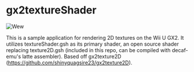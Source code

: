 # gx2textureShader

![Wew](http://i.imgur.com/xw4ssXc.png)

This is a sample application for rendering 2D textures on the Wii U GX2. It utilizes textureShader.gsh as its primary shader, an open source shader replacing texture2D.gsh (included in this repo, can be compiled with decaf-emu's latte assembler).
Based off gx2texture2D (https://github.com/shinyquagsire23/gx2texture2D).